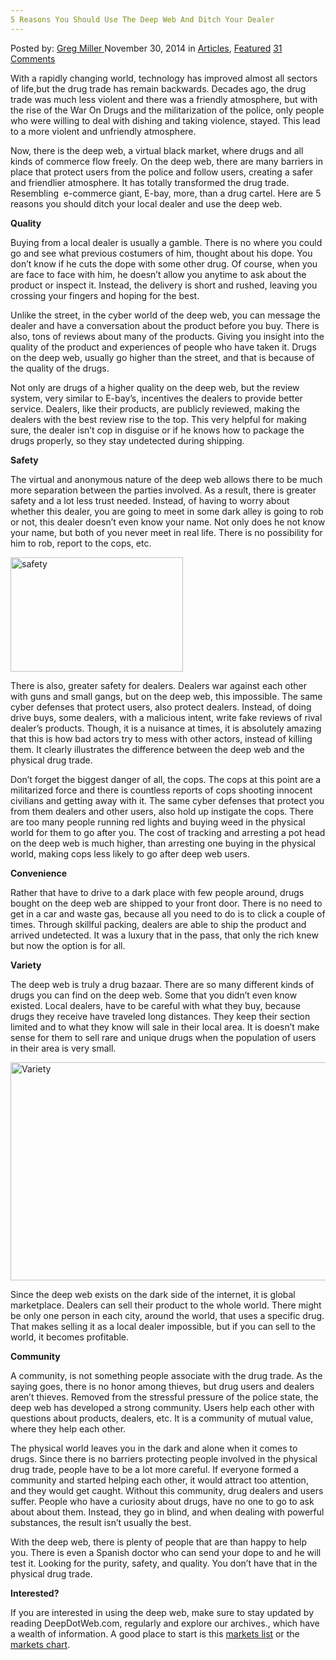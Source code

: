 ```yaml
---
5 Reasons You Should Use The Deep Web And Ditch Your Dealer
---
```

<article class="post-listing post-6882 post type-post status-publish format-standard has-post-thumbnail hentry category-articles category-deepdot-news tag-dealer tag-deep tag-ditch tag-reasons tag-web">
    <div class="post-inner">
    <p class="post-meta">
    <span>Posted by: <a href="https://www.deepdotweb.com/author/gregmiller/" title="">Greg Miller </a></span>
    <span>November 30, 2014</span>
    <span>in <a href="https://www.deepdotweb.com/category/articles/" rel="category tag">Articles</a>, <a href="https://www.deepdotweb.com/category/deepdot-news/" rel="category tag">Featured</a></span>
    <span><a href="https://www.deepdotweb.com/2014/11/30/5-reasons-use-deep-web-ditch-dealer/#comments">31 Comments</a></span>
    </p>
    <div class="clear"></div>
    <div class="entry">
    <p>With a rapidly changing world, technology has improved almost all sectors of life,but the drug trade has remain backwards. Decades ago, the drug trade was much less violent and there was a friendly atmosphere, but with the rise of the War On Drugs and the militarization of the police, only people who were willing to deal with dishing and taking violence, stayed. This lead to a more violent and unfriendly atmosphere.</p>
    <p>Now, there is the deep web, a virtual black market, where drugs and all kinds of commerce flow freely. On the deep web, there are many barriers in place that protect users from the police and follow users, creating a safer and friendlier atmosphere. It has totally transformed the drug trade. Resembling  e-commerce giant, E-bay, more, than a drug cartel. Here are 5 reasons you should ditch your local dealer and use the deep web.</p>
    <p><strong>Quality</strong></p>
    <p>Buying from a local dealer is usually a gamble. There is no where you could go and see what previous costumers of him, thought about his dope. You don&#8217;t know if he cuts the dope with some other drug. Of course, when you are face to face with him, he doesn&#8217;t allow you anytime to ask about the product or inspect it. Instead, the delivery is short and rushed, leaving you crossing your fingers and hoping for the best.</p>
    <p>Unlike the street, in the cyber world of the deep web, you can message the dealer and have a conversation about the product before you buy. There is also, tons of reviews about many of the products. Giving you insight into the quality of the product and experiences of people who have taken it. Drugs on the deep web, usually go higher than the street, and that is because of the quality of the drugs.</p>
    <p>Not only are drugs of a higher quality on the deep web, but the review system, very similar to E-bay&#8217;s, incentives the dealers to provide better service. Dealers, like their products, are publicly reviewed, making the dealers with the best review rise to the top. This very helpful for making sure, the dealer isn&#8217;t cop in disguise or if he knows how to package the drugs properly, so they stay undetected during shipping.</p>
    <p><strong>Safety</strong></p>
    <p>The virtual and anonymous nature of the deep web allows there to be much more separation between the parties involved. As a result, there is greater safety and a lot less trust needed. Instead, of having to worry about whether this dealer, you are going to meet in some dark alley is going to rob or not, this dealer doesn&#8217;t even know your name. Not only does he not know your name, but both of you never meet in real life. There is no possibility for him to rob, report to the cops, etc.</p>
    <p><a href="http://www.deepdotweb.com/wp-content/uploads/2014/08/safe.png"><img class="aligncenter size-full wp-image-6884" src="https://www.deepdotweb.com/wp-content/uploads/2014/08/safe.png" alt="safety" width="276" height="183"/></a></p>
    <p>There is also, greater safety for dealers. Dealers war against each other with guns and small gangs, but on the deep web, this impossible. The same cyber defenses that protect users, also protect dealers. Instead, of doing drive buys, some dealers, with a malicious intent, write fake reviews of rival dealer&#8217;s products. Though, it is a nuisance at times, it is absolutely amazing that this is how bad actors try to mess with other actors, instead of killing them. It clearly illustrates the difference between the deep web and the physical drug trade.</p>
    <p>Don&#8217;t forget the biggest danger of all, the cops. The cops at this point are a militarized force and there is countless reports of cops shooting innocent civilians and getting away with it. The same cyber defenses that protect you from them dealers and other users, also hold up instigate the cops. There are too many people running red lights and buying weed in the physical world for them to go after you. The cost of tracking and arresting a pot head on the deep web is much higher, than arresting one buying in the physical world, making cops less likely to go after deep web users.</p>
    <p><strong>Convenience</strong></p>
    <p>Rather that have to drive to a dark place with few people around, drugs bought on the deep web are shipped to your front door. There is no need to get in a car and waste gas, because all you need to do is to click a couple of times. Through skillful packing, dealers are able to ship the product and arrived undetected. It was a luxury that in the pass, that only the rich knew but now the option is for all.</p>
    <p><strong>Variety</strong></p>
    <p>The deep web is truly a drug bazaar. There are so many different kinds of drugs you can find on the deep web. Some that you didn&#8217;t even know existed. Local dealers, have to be careful with what they buy, because drugs they receive have traveled long distances. They keep their section limited and to what they know will sale in their local area. It is doesn&#8217;t make sense for them to sell rare and unique drugs when the population of users in their area is very small.</p>
    <p><a href="http://www.deepdotweb.com/wp-content/uploads/2014/08/Variety.png"><img class="aligncenter size-full wp-image-6885" src="https://www.deepdotweb.com/wp-content/uploads/2014/08/Variety.png" alt="Variety" width="620" height="349" srcset="https://www.deepdotweb.com/wp-content/uploads/2014/08/Variety.png 620w, https://www.deepdotweb.com/wp-content/uploads/2014/08/Variety-300x169.png 300w" sizes="(max-width: 620px) 100vw, 620px"/></a></p>
    <p>Since the deep web exists on the dark side of the internet, it is global marketplace. Dealers can sell their product to the whole world. There might be only one person in each city, around the world, that uses a specific drug. That makes selling it as a local dealer impossible, but if you can sell to the world, it becomes profitable.</p>
    <p><strong>Community</strong></p>
    <p>A community, is not something people associate with the drug trade. As the saying goes, there is no honor among thieves, but drug users and dealers aren&#8217;t thieves. Removed from the stressful pressure of the police state, the deep web has developed a strong community. Users help each other with questions about products, dealers, etc. It is a community of mutual value, where they help each other.</p>
    <p>The physical world leaves you in the dark and alone when it comes to drugs. Since there is no barriers protecting people involved in the physical drug trade, people have to be a lot more careful. If everyone formed a community and started helping each other, it would attract too attention, and they would get caught. Without this community, drug dealers and users suffer. People who have a curiosity about drugs, have no one to go to ask about about them. Instead, they go in blind, and when dealing with powerful substances, the result isn&#8217;t usually the best.</p>
    <p>With the deep web, there is plenty of people that are than happy to help you. There is even a Spanish doctor who can send your dope to and he will test it. Looking for the purity, safety, and quality. You don&#8217;t have that in the physical drug trade.</p>
    <p><strong>Interested?</strong></p>
    <p>If you are interested in using the deep web, make sure to stay updated by reading DeepDotWeb.com, regularly and explore our archives., which have a wealth of information. A good place to start is this <a href="http://www.deepdotweb.com/2013/10/28/updated-llist-of-hidden-marketplaces-tor-i2p/">markets list</a> or the <a href="http://www.deepdotweb.com/dark-net-market-comparison-chart/">markets chart</a>.</p>
    </div>
    <span style="display:none"><a href="https://www.deepdotweb.com/tag/dealer/" rel="tag">dealer</a> <a href="https://www.deepdotweb.com/tag/deep/" rel="tag">deep</a> <a href="https://www.deepdotweb.com/tag/ditch/" rel="tag">ditch</a> <a href="https://www.deepdotweb.com/tag/reasons/" rel="tag">reasons</a> <a href="https://www.deepdotweb.com/tag/web/" rel="tag">web</a></span> <span style="display:none" class="updated">2014-11-30</span>
    <div style="display:none" class="vcard author" itemprop="author" itemscope itemtype="http://schema.org/Person"><strong class="fn" itemprop="name"><a href="https://www.deepdotweb.com/author/gregmiller/" title="Posts by Greg Miller" rel="author">Greg Miller</a></strong></div>
    </div>
</article>


